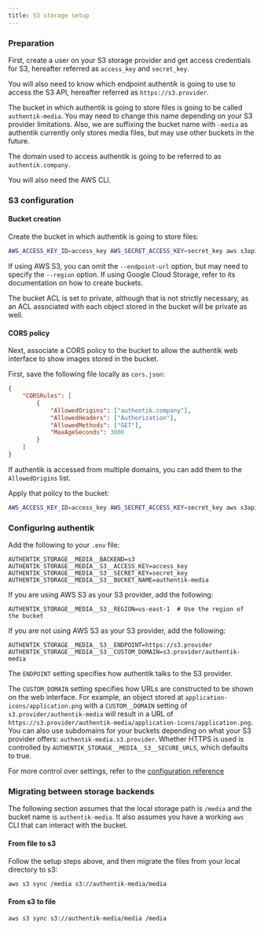```yaml
---
title: S3 storage setup
---
```


### Preparation

First, create a user on your S3 storage provider and get access credentials for S3, hereafter referred as `access_key` and `secret_key`.

You will also need to know which endpoint authentik is going to use to access the S3 API, hereafter referred as `https://s3.provider`.

The bucket in which authentik is going to store files is going to be called `authentik-media`. You may need to change this name depending on your S3 provider limitations. Also, we are suffixing the bucket name with `-media` as authentik currently only stores media files, but may use other buckets in the future.

The domain used to access authentik is going to be referred to as `authentik.company`.

You will also need the AWS CLI.

### S3 configuration

#### Bucket creation

Create the bucket in which authentik is going to store files:

```bash
AWS_ACCESS_KEY_ID=access_key AWS_SECRET_ACCESS_KEY=secret_key aws s3api --endpoint-url=https://s3.provider create-bucket --bucket=authentik-media --acl=private
```

If using AWS S3, you can omit the `--endpoint-url` option, but may need to specify the `--region` option. If using Google Cloud Storage, refer to its documentation on how to create buckets.

The bucket ACL is set to private, although that is not strictly necessary, as an ACL associated with each object stored in the bucket will be private as well.

#### CORS policy

Next, associate a CORS policy to the bucket to allow the authentik web interface to show images stored in the bucket.

First, save the following file locally as `cors.json`:

```json
{
    "CORSRules": [
        {
            "AllowedOrigins": ["authentik.company"],
            "AllowedHeaders": ["Authorization"],
            "AllowedMethods": ["GET"],
            "MaxAgeSeconds": 3000
        }
    ]
}
```

If authentik is accessed from multiple domains, you can add them to the `AllowedOrigins` list.

Apply that policy to the bucket:

```bash
AWS_ACCESS_KEY_ID=access_key AWS_SECRET_ACCESS_KEY=secret_key aws s3api --endpoint-url=https://s3.provider put-bucket-cors --bucket=authentik-media --cors-configuration=file://cors.json
```

### Configuring authentik

Add the following to your `.env` file:

```env
AUTHENTIK_STORAGE__MEDIA__BACKEND=s3
AUTHENTIK_STORAGE__MEDIA__S3__ACCESS_KEY=access_key
AUTHENTIK_STORAGE__MEDIA__S3__SECRET_KEY=secret_key
AUTHENTIK_STORAGE__MEDIA__S3__BUCKET_NAME=authentik-media
```

If you are using AWS S3 as your S3 provider, add the following:

```env
AUTHENTIK_STORAGE__MEDIA__S3__REGION=us-east-1  # Use the region of the bucket
```

If you are not using AWS S3 as your S3 provider, add the following:

```env
AUTHENTIK_STORAGE__MEDIA__S3__ENDPOINT=https://s3.provider
AUTHENTIK_STORAGE__MEDIA__S3__CUSTOM_DOMAIN=s3.provider/authentik-media
```

The `ENDPOINT` setting specifies how authentik talks to the S3 provider.

The `CUSTOM_DOMAIN` setting specifies how URLs are constructed to be shown on the web interface. For example, an object stored at `application-icons/application.png` with a `CUSTOM__DOMAIN` setting of `s3.provider/authentik-media` will result in a URL of `https://s3.provider/authentik-media/application-icons/application.png`. You can also use subdomains for your buckets depending on what your S3 provider offers: `authentik-media.s3.provider`. Whether HTTPS is used is controlled by `AUTHENTIK_STORAGE__MEDIA__S3__SECURE_URLS`, which defaults to true.

For more control over settings, refer to the [configuration reference](../../install-config/configuration/configuration.mdx#media-storage-settings)

### Migrating between storage backends

The following section assumes that the local storage path is `/media` and the bucket name is `authentik-media`. It also assumes you have a working `aws` CLI that can interact with the bucket.

#### From file to s3

Follow the setup steps above, and then migrate the files from your local directory to s3:

```bash
aws s3 sync /media s3://authentik-media/media
```

#### From s3 to file

```bash
aws s3 sync s3://authentik-media/media /media
```
